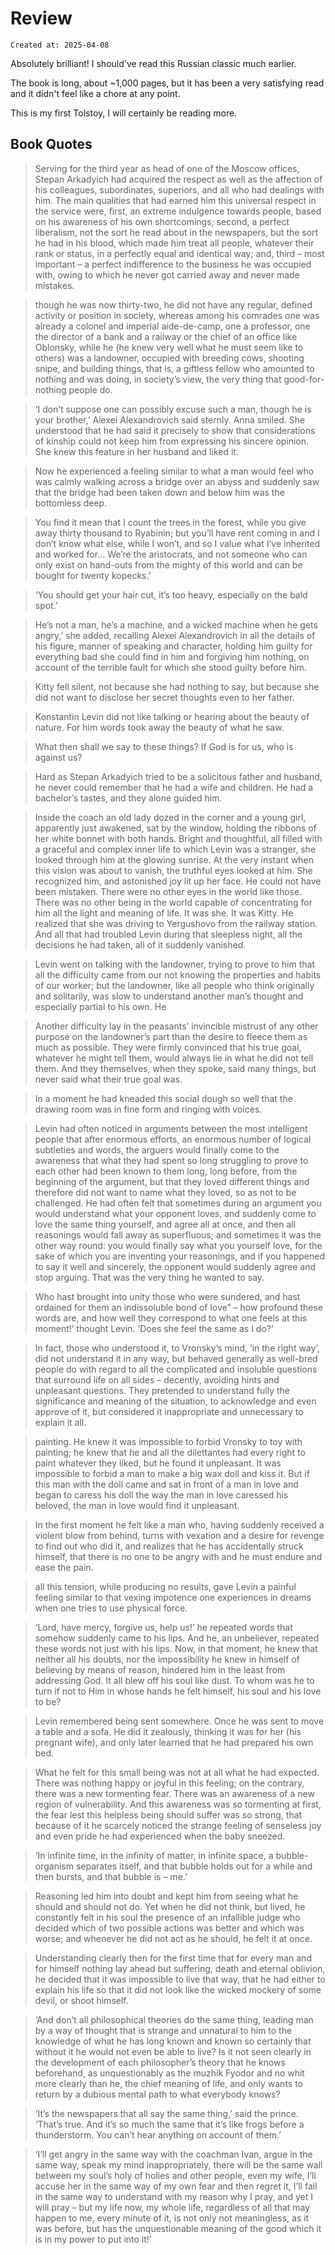 # Review

```
Created at: 2025-04-08
```

Absolutely brilliant! I should've read this Russian classic much earlier.

The book is long, about ~1,000 pages, but it has been a very satisfying read
and it didn't feel like a chore at any point.

This is my first Tolstoy, I will certainly be reading more.

## Book Quotes

> Serving for the third year as head of one of the Moscow offices, Stepan
> Arkadyich had acquired the respect as well as the affection of his
> colleagues, subordinates, superiors, and all who had dealings with him. The
> main qualities that had earned him this universal respect in the service
> were, first, an extreme indulgence towards people, based on his awareness of
> his own shortcomings; second, a perfect liberalism, not the sort he read
> about in the newspapers, but the sort he had in his blood, which made him
> treat all people, whatever their rank or status, in a perfectly equal and
> identical way; and, third – most important – a perfect indifference to the
> business he was occupied with, owing to which he never got carried away and
> never made mistakes.

> though he was now thirty-two, he did not have any regular, defined activity
> or position in society, whereas among his comrades one was already a colonel
> and imperial aide-de-camp, one a professor, one the director of a bank and a
> railway or the chief of an office like Oblonsky, while he (he knew very well
> what he must seem like to others) was a landowner, occupied with breeding
> cows, shooting snipe, and building things, that is, a giftless fellow who
> amounted to nothing and was doing, in society’s view, the very thing that
> good-for-nothing people do.

> ‘I don’t suppose one can possibly excuse such a man, though he is your
> brother,’ Alexei Alexandrovich said sternly. Anna smiled. She understood that
> he had said it precisely to show that considerations of kinship could not
> keep him from expressing his sincere opinion. She knew this feature in her
> husband and liked it.

> Now he experienced a feeling similar to what a man would feel who was calmly
> walking across a bridge over an abyss and suddenly saw that the bridge had
> been taken down and below him was the bottomless deep.

> You find it mean that I count the trees in the forest, while you give away
> thirty thousand to Ryabinin; but you’ll have rent coming in and I don’t know
> what else, while I won’t, and so I value what I’ve inherited and worked for…
> We’re the aristocrats, and not someone who can only exist on hand-outs from
> the mighty of this world and can be bought for twenty kopecks.’

> ‘You should get your hair cut, it’s too heavy, especially on the bald spot.’

> He’s not a man, he’s a machine, and a wicked machine when he gets angry,’ she
> added, recalling Alexei Alexandrovich in all the details of his figure,
> manner of speaking and character, holding him guilty for everything bad she
> could find in him and forgiving him nothing, on account of the terrible fault
> for which she stood guilty before him.

> Kitty fell silent, not because she had nothing to say, but because she did
> not want to disclose her secret thoughts even to her father.

> Konstantin Levin did not like talking or hearing about the beauty of nature.
> For him words took away the beauty of what he saw.

> What then shall we say to these things? If God is for us, who is against us?

> Hard as Stepan Arkadyich tried to be a solicitous father and husband, he
> never could remember that he had a wife and children. He had a bachelor’s
> tastes, and they alone guided him.

> Inside the coach an old lady dozed in the corner and a young girl, apparently
> just awakened, sat by the window, holding the ribbons of her white bonnet
> with both hands. Bright and thoughtful, all filled with a graceful and
> complex inner life to which Levin was a stranger, she looked through him at
> the glowing sunrise. At the very instant when this vision was about to
> vanish, the truthful eyes looked at him. She recognized him, and astonished
> joy lit up her face. He could not have been mistaken. There were no other
> eyes in the world like those. There was no other being in the world capable
> of concentrating for him all the light and meaning of life. It was she. It
> was Kitty. He realized that she was driving to Yergushovo from the railway
> station. And all that had troubled Levin during that sleepless night, all the
> decisions he had taken, all of it suddenly vanished.

> Levin went on talking with the landowner, trying to prove to him that all the
> difficulty came from our not knowing the properties and habits of our worker;
> but the landowner, like all people who think originally and solitarily, was
> slow to understand another man’s thought and especially partial to his own.
> He

> Another difficulty lay in the peasants’ invincible mistrust of any other
> purpose on the landowner’s part than the desire to fleece them as much as
> possible. They were firmly convinced that his true goal, whatever he might
> tell them, would always lie in what he did not tell them. And they
> themselves, when they spoke, said many things, but never said what their true
> goal was.

> In a moment he had kneaded this social dough so well that the drawing room
> was in fine form and ringing with voices.

> Levin had often noticed in arguments between the most intelligent people that
> after enormous efforts, an enormous number of logical subtleties and words,
> the arguers would finally come to the awareness that what they had spent so
> long struggling to prove to each other had been known to them long, long
> before, from the beginning of the argument, but that they loved different
> things and therefore did not want to name what they loved, so as not to be
> challenged. He had often felt that sometimes during an argument you would
> understand what your opponent loves, and suddenly come to love the same thing
> yourself, and agree all at once, and then all reasonings would fall away as
> superfluous; and sometimes it was the other way round: you would finally say
> what you yourself love, for the sake of which you are inventing your
> reasonings, and if you happened to say it well and sincerely, the opponent
> would suddenly agree and stop arguing. That was the very thing he wanted to
> say.

> Who hast brought into unity those who were sundered, and hast ordained for
> them an indissoluble bond of love” – how profound these words are, and how
> well they correspond to what one feels at this moment!’ thought Levin. ‘Does
> she feel the same as I do?’

> In fact, those who understood it, to Vronsky’s mind, ‘in the right way’, did
> not understand it in any way, but behaved generally as well-bred people do
> with regard to all the complicated and insoluble questions that surround life
> on all sides – decently, avoiding hints and unpleasant questions. They
> pretended to understand fully the significance and meaning of the situation,
> to acknowledge and even approve of it, but considered it inappropriate and
> unnecessary to explain it all.

> painting. He knew it was impossible to forbid Vronsky to toy with painting;
> he knew that he and all the dilettantes had every right to paint whatever
> they liked, but he found it unpleasant. It was impossible to forbid a man to
> make a big wax doll and kiss it. But if this man with the doll came and sat
> in front of a man in love and began to caress his doll the way the man in
> love caressed his beloved, the man in love would find it unpleasant.

> In the first moment he felt like a man who, having suddenly received a
> violent blow from behind, turns with vexation and a desire for revenge to
> find out who did it, and realizes that he has accidentally struck himself,
> that there is no one to be angry with and he must endure and ease the pain.

> all this tension, while producing no results, gave Levin a painful feeling
> similar to that vexing impotence one experiences in dreams when one tries to
> use physical force.

> ‘Lord, have mercy, forgive us, help us!’ he repeated words that somehow
> suddenly came to his lips. And he, an unbeliever, repeated these words not
> just with his lips. Now, in that moment, he knew that neither all his doubts,
> nor the impossibility he knew in himself of believing by means of reason,
> hindered him in the least from addressing God. It all blew off his soul like
> dust. To whom was he to turn if not to Him in whose hands he felt himself,
> his soul and his love to be?

> Levin remembered being sent somewhere. Once he was sent to move a table and a
> sofa. He did it zealously, thinking it was for her (his pregnant wife), and
> only later learned that he had prepared his own bed.

> What he felt for this small being was not at all what he had expected. There
> was nothing happy or joyful in this feeling; on the contrary, there was a new
> tormenting fear. There was an awareness of a new region of vulnerability. And
> this awareness was so tormenting at first, the fear lest this helpless being
> should suffer was so strong, that because of it he scarcely noticed the
> strange feeling of senseless joy and even pride he had experienced when the
> baby sneezed.

> ‘In infinite time, in the infinity of matter, in infinite space, a
> bubble-organism separates itself, and that bubble holds out for a while and
> then bursts, and that bubble is – me.’

> Reasoning led him into doubt and kept him from seeing what he should and
> should not do. Yet when he did not think, but lived, he constantly felt in
> his soul the presence of an infallible judge who decided which of two
> possible actions was better and which was worse; and whenever he did not act
> as he should, he felt it at once.

> Understanding clearly then for the first time that for every man and for
> himself nothing lay ahead but suffering, death and eternal oblivion, he
> decided that it was impossible to live that way, that he had either to
> explain his life so that it did not look like the wicked mockery of some
> devil, or shoot himself.

> ‘And don’t all philosophical theories do the same thing, leading man by a way
> of thought that is strange and unnatural to him to the knowledge of what he
> has long known and known so certainly that without it he would not even be
> able to live? Is it not seen clearly in the development of each philosopher’s
> theory that he knows beforehand, as unquestionably as the muzhik Fyodor and
> no whit more clearly than he, the chief meaning of life, and only wants to
> return by a dubious mental path to what everybody knows?

> ‘It’s the newspapers that all say the same thing,’ said the prince. ‘That’s
> true. And it’s so much the same that it’s like frogs before a thunderstorm.
> You can’t hear anything on account of them.’

> ‘I’ll get angry in the same way with the coachman Ivan, argue in the same
> way, speak my mind inappropriately, there will be the same wall between my
> soul’s holy of holies and other people, even my wife, I’ll accuse her in the
> same way of my own fear and then regret it, I’ll fail in the same way to
> understand with my reason why I pray, and yet I will pray – but my life now,
> my whole life, regardless of all that may happen to me, every minute of it,
> is not only not meaningless, as it was before, but has the unquestionable
> meaning of the good which it is in my power to put into it!’
